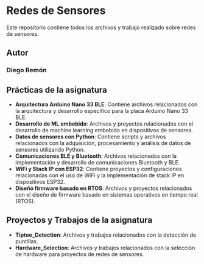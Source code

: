 # Redes de Sensores

Este repositorio contiene todos los archivos y trabajo realizado sobre redes de sensores.

## Autor

### Diego Remón

## Prácticas de la asignatura

- **Arquitectura Arduino Nano 33 BLE**: Contiene archivos relacionados con la arquitectura y desarrollo específico para la placa Arduino Nano 33 BLE.
- **Desarrollo de ML embebido**: Archivos y proyectos relacionados con el desarrollo de machine learning embebido en dispositivos de sensores.
- **Datos de sensores con Python**: Contiene scripts y archivos relacionados con la adquisición, procesamiento y análisis de datos de sensores utilizando Python.
- **Comunicaciones BLE y Bluetooth**: Archivos relacionados con la implementación y desarrollo de comunicaciones Bluetooth y BLE.
- **WiFi y Stack IP con ESP32**: Contiene proyectos y configuraciones relacionadas con el uso de WiFi y la implementación de stack IP en dispositivos ESP32.
- **Diseño firmware basado en RTOS**: Archivos y proyectos relacionados con el diseño de firmware basado en sistemas operativos en tiempo real (RTOS).

## Proyectos y Trabajos de la asignatura

- **Tiptoe_Detection**: Archivos y trabajos relacionados con la detección de puntillas.
- **Hardware_Selection**: Archivos y trabajos relacionados con la selección de hardware para proyectos de redes de sensores.


